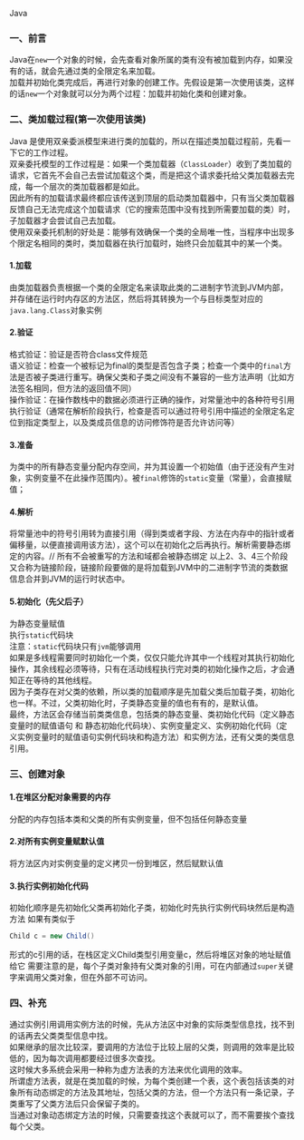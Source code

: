 Java
<a name="zs0Sx"></a>
### 一、前言
Java在`new`一个对象的时候，会先查看对象所属的类有没有被加载到内存，如果没有的话，就会先通过类的全限定名来加载。<br />加载并初始化类完成后，再进行对象的创建工作。先假设是第一次使用该类，这样的话`new`一个对象就可以分为两个过程：加载并初始化类和创建对象。
<a name="C1AGb"></a>
### 二、类加载过程(第一次使用该类)
Java 是使用双亲委派模型来进行类的加载的，所以在描述类加载过程前，先看一下它的工作过程。<br />双亲委托模型的工作过程是：如果一个类加载器（`ClassLoader`）收到了类加载的请求，它首先不会自己去尝试加载这个类，而是把这个请求委托给父类加载器去完成，每一个层次的类加载器都是如此。<br />因此所有的加载请求最终都应该传送到顶层的启动类加载器中，只有当父类加载器反馈自己无法完成这个加载请求（它的搜索范围中没有找到所需要加载的类）时，子加载器才会尝试自己去加载。<br />使用双亲委托机制的好处是：能够有效确保一个类的全局唯一性，当程序中出现多个限定名相同的类时，类加载器在执行加载时，始终只会加载其中的某一个类。
<a name="J21Pe"></a>
#### 1.加载
由类加载器负责根据一个类的全限定名来读取此类的二进制字节流到JVM内部，并存储在运行时内存区的方法区，然后将其转换为一个与目标类型对应的`java.lang.Class`对象实例
<a name="VCBpg"></a>
#### 2.验证
格式验证：验证是否符合class文件规范<br />语义验证：检查一个被标记为final的类型是否包含子类；检查一个类中的`final`方法是否被子类进行重写。确保父类和子类之间没有不兼容的一些方法声明（比如方法签名相同，但方法的返回值不同）<br />操作验证：在操作数栈中的数据必须进行正确的操作，对常量池中的各种符号引用执行验证（通常在解析阶段执行，检查是否可以通过符号引用中描述的全限定名定位到指定类型上，以及类成员信息的访问修饰符是否允许访问等）
<a name="o0aBO"></a>
#### 3.准备
为类中的所有静态变量分配内存空间，并为其设置一个初始值（由于还没有产生对象，实例变量不在此操作范围内）。被`final`修饰的`static`变量（常量），会直接赋值；
<a name="kzNsH"></a>
#### 4.解析
将常量池中的符号引用转为直接引用（得到类或者字段、方法在内存中的指针或者偏移量，以便直接调用该方法），这个可以在初始化之后再执行。解析需要静态绑定的内容。// 所有不会被重写的方法和域都会被静态绑定 以上2、3、4三个阶段又合称为链接阶段，链接阶段要做的是将加载到JVM中的二进制字节流的类数据信息合并到JVM的运行时状态中。
<a name="erGgL"></a>
#### 5.初始化（先父后子）
为静态变量赋值<br />执行`static`代码块<br />注意：`static`代码块只有`jvm`能够调用<br />如果是多线程需要同时初始化一个类，仅仅只能允许其中一个线程对其执行初始化操作，其余线程必须等待，只有在活动线程执行完对类的初始化操作之后，才会通知正在等待的其他线程。<br />因为子类存在对父类的依赖，所以类的加载顺序是先加载父类后加载子类，初始化也一样。不过，父类初始化时，子类静态变量的值也有有的，是默认值。<br />最终，方法区会存储当前类类信息，包括类的静态变量、类初始化代码（定义静态变量时的赋值语句 和 静态初始化代码块）、实例变量定义、实例初始化代码（定义实例变量时的赋值语句实例代码块和构造方法）和实例方法，还有父类的类信息引用。
<a name="WZZzD"></a>
### 三、创建对象
<a name="ZudGc"></a>
#### 1.在堆区分配对象需要的内存
分配的内存包括本类和父类的所有实例变量，但不包括任何静态变量
<a name="eEZ3e"></a>
#### 2.对所有实例变量赋默认值
将方法区内对实例变量的定义拷贝一份到堆区，然后赋默认值
<a name="emRJ7"></a>
#### 3.执行实例初始化代码
初始化顺序是先初始化父类再初始化子类，初始化时先执行实例代码块然后是构造方法 如果有类似于
```java
Child c = new Child()
```
形式的c引用的话，在栈区定义Child类型引用变量c，然后将堆区对象的地址赋值给它 需要注意的是，每个子类对象持有父类对象的引用，可在内部通过`super`关键字来调用父类对象，但在外部不可访问。
<a name="kt6S7"></a>
### 四、补充
通过实例引用调用实例方法的时候，先从方法区中对象的实际类型信息找，找不到的话再去父类类型信息中找。<br />如果继承的层次比较深，要调用的方法位于比较上层的父类，则调用的效率是比较低的，因为每次调用都要经过很多次查找。<br />这时候大多系统会采用一种称为虚方法表的方法来优化调用的效率。<br />所谓虚方法表，就是在类加载的时候，为每个类创建一个表，这个表包括该类的对象所有动态绑定的方法及其地址，包括父类的方法，但一个方法只有一条记录，子类重写了父类方法后只会保留子类的。<br />当通过对象动态绑定方法的时候，只需要查找这个表就可以了，而不需要挨个查找每个父类。
